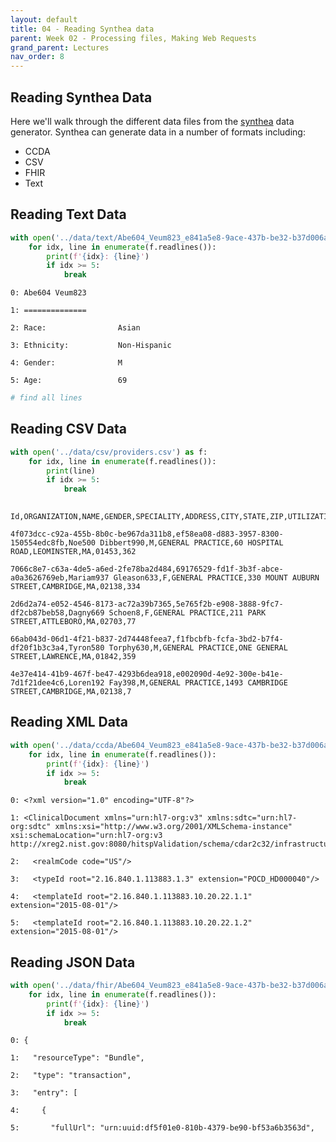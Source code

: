 ```yaml
---
layout: default
title: 04 - Reading Synthea data
parent: Week 02 - Processing files, Making Web Requests
grand_parent: Lectures
nav_order: 8
---
```


## Reading Synthea Data

Here we'll walk through the different data files from the [synthea](https://github.com/synthetichealth/synthea) data generator. Synthea can generate data in a number of formats including:
* CCDA
* CSV
* FHIR
* Text

## Reading Text Data


```python
with open('../data/text/Abe604_Veum823_e841a5e8-9ace-437b-be32-b37d006aef87.txt') as f:
    for idx, line in enumerate(f.readlines()):
        print(f'{idx}: {line}')
        if idx >= 5:
            break
```

    0: Abe604 Veum823
    
    1: ==============
    
    2: Race:                Asian
    
    3: Ethnicity:           Non-Hispanic
    
    4: Gender:              M
    
    5: Age:                 69
    



```python
# find all lines 
```

## Reading CSV Data


```python
with open('../data/csv/providers.csv') as f:
    for idx, line in enumerate(f.readlines()):
        print(line)
        if idx >= 5:
            break
        
```

    Id,ORGANIZATION,NAME,GENDER,SPECIALITY,ADDRESS,CITY,STATE,ZIP,UTILIZATION
    
    4f073dcc-c92a-455b-8b0c-be967da311b8,ef58ea08-d883-3957-8300-150554edc8fb,Noe500 Dibbert990,M,GENERAL PRACTICE,60 HOSPITAL ROAD,LEOMINSTER,MA,01453,362
    
    7066c8e7-c63a-4de5-a6ed-2fe78ba2d484,69176529-fd1f-3b3f-abce-a0a3626769eb,Mariam937 Gleason633,F,GENERAL PRACTICE,330 MOUNT AUBURN STREET,CAMBRIDGE,MA,02138,334
    
    2d6d2a74-e052-4546-8173-ac72a39b7365,5e765f2b-e908-3888-9fc7-df2cb87beb58,Dagny669 Schoen8,F,GENERAL PRACTICE,211 PARK STREET,ATTLEBORO,MA,02703,77
    
    66ab043d-06d1-4f21-b837-2d74448feea7,f1fbcbfb-fcfa-3bd2-b7f4-df20f1b3c3a4,Tyron580 Torphy630,M,GENERAL PRACTICE,ONE GENERAL STREET,LAWRENCE,MA,01842,359
    
    4e37e414-41b9-467f-be47-4293b6dea918,e002090d-4e92-300e-b41e-7d1f21dee4c6,Loren192 Fay398,M,GENERAL PRACTICE,1493 CAMBRIDGE STREET,CAMBRIDGE,MA,02138,7
    


## Reading XML Data


```python
with open('../data/ccda/Abe604_Veum823_e841a5e8-9ace-437b-be32-b37d006aef87.xml') as f:
    for idx, line in enumerate(f.readlines()):
        print(f'{idx}: {line}')
        if idx >= 5:
            break
```

    0: <?xml version="1.0" encoding="UTF-8"?>
    
    1: <ClinicalDocument xmlns="urn:hl7-org:v3" xmlns:sdtc="urn:hl7-org:sdtc" xmlns:xsi="http://www.w3.org/2001/XMLSchema-instance" xsi:schemaLocation="urn:hl7-org:v3 http://xreg2.nist.gov:8080/hitspValidation/schema/cdar2c32/infrastructure/cda/C32_CDA.xsd">
    
    2:   <realmCode code="US"/>
    
    3:   <typeId root="2.16.840.1.113883.1.3" extension="POCD_HD000040"/>
    
    4:   <templateId root="2.16.840.1.113883.10.20.22.1.1" extension="2015-08-01"/>
    
    5:   <templateId root="2.16.840.1.113883.10.20.22.1.2" extension="2015-08-01"/>
    


## Reading JSON Data


```python
with open('../data/fhir/Abe604_Veum823_e841a5e8-9ace-437b-be32-b37d006aef87.json') as f:
    for idx, line in enumerate(f.readlines()):
        print(f'{idx}: {line}')
        if idx >= 5:
            break
```

    0: {
    
    1:   "resourceType": "Bundle",
    
    2:   "type": "transaction",
    
    3:   "entry": [
    
    4:     {
    
    5:       "fullUrl": "urn:uuid:df5f01e0-810b-4379-be90-bf53a6b3563d",
    



```python

```
